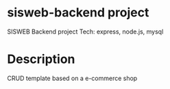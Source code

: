 
# sisweb-backend project

SISWEB Backend project
Tech: express, node.js, mysql

# Description

CRUD template based on a e-commerce shop
